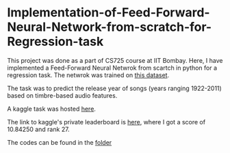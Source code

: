 # Implementation-of-Feed-Forward-Neural-Network-from-scratch-for-Regression-task

This project was done as a part of CS725 course at IIT Bombay. Here, I have implemented a Feed-Forward Neural Netwrok from scartch in python for a regression task. The netwrok was trained on [this dataset](https://www.kaggle.com/competitions/cs725-2022-assignment-regression/data).

The task was to predict the release year of songs (years ranging 1922-2011) based on timbre-based audio features.

A kaggle task was hosted [here](https://www.kaggle.com/competitions/cs725-2022-assignment-regression).

The link to kaggle's private leaderboard is [here](https://www.kaggle.com/competitions/cs725-2022-assignment-regression/leaderboard), where I got a score of 10.84250 and rank 27.

The codes can be found in the [folder](https://github.com/adarsh2798/Implementation-of-Feed-Forward-Neural-Network-from-scratch-for-Regression-task/tree/main/21307R001(1)/21307R001)
